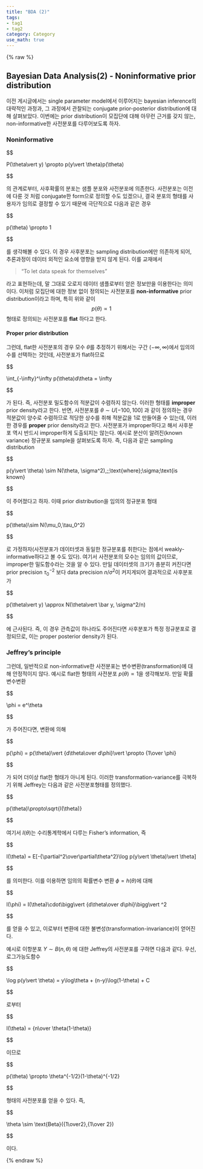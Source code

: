 ```yaml
---
title: "BDA (2)"
tags:
- tag1
- tag2
category: Category
use_math: true
---
```

{% raw %}
## Bayesian Data Analysis(2) - Noninformative prior distribution

이전 게시글에서는 single parameter model에서 이루어지는 bayesian inference의 대략적인 과정과, 그 과정에서 관찰되는 conjugate prior-posterior distribution에 대해 살펴보았다. 이번에는 prior distribution이 모집단에 대해 아무런 근거를 갖지 않는, non-informative한 사전분포를 다루어보도록 하자.
### Noninformative

$$

P(\theta\vert y) \propto p(y\vert \theta)p(\theta)

$$

의 관계로부터, 사후확률의 분포는 샘플 분포와 사전분포에 의존한다. 사전분포는 이전에 다룬 것 처럼 conjugate한 form으로 정의할 수도 있겠으나, 결국 분포의 형태를 사용자가 임의로 결정할 수 있기 때문에 극단적으로 다음과 같은 경우

$$

p(\theta) \propto 1

$$

를 생각해볼 수 있다. 이 경우 사후분포는 sampling distribution에만 의존하게 되어, 추론과정이 데이터 외적인 요소에 영향을 받지 않게 된다. 이를 교재에서
> “To let data speak for themselves”

라고 표현하는데, 말 그대로 오로지 데이터 샘플로부터 얻은 정보만을 이용한다는 의미이다. 이처럼 모집단에 대한 정보 없이 정의되는 사전분포를 **non-informative** prior distribution이라고 하며, 특히 위와 같이 $$p(\theta)\propto1$$ 형태로 정의되는 사전분포를 **flat** 하다고 한다. 

#### Proper prior distribution
그런데, flat한 사전분포의 경우 모수 $\theta$를 추정하기 위해서는 구간 $(-\infty,\infty)$에서 임의의 수를 선택하는 것인데, 사전분포가 flat하므로

$$

\int_{-\infty}^\infty p(\theta)d\theta = \infty

$$

가 된다. 즉, 사전분포 밀도함수의 적분값이 수렴하지 않는다. 이러한 형태를 **improper** prior density라고 한다. 반면, 사전분포를 $\theta\sim U[-100,100]$ 과 같이 정의하는 경우 적분값이 양수로 수렴하므로 적당한 상수를 취해 적분값을 1로 만들어줄 수 있는데, 이러한 경우를 **proper** prior density라고 한다. 사전분포가 improper하다고 해서 사후분포 역시 반드시 improper하게 도출되지는 않는다. 예시로 분산이 알려진(known variance) 정규분포 sample을 살펴보도록 하자. 즉, 다음과 같은 sampling distribution

$$

p(y\vert \theta) \sim N(\theta, \sigma^2),\;\;\text{where}\;\sigma\;\text{is known}

$$

이 주어졌다고 하자. 이때 prior distribution을 임의의 정규분포 형태

$$

p(\theta)\sim N(\mu_0,\tau_0^2)

$$

로 가정하자(사전분포가 데이터셋과 동일한 정규분포를 취한다는 점에서 weakly-informative하다고 볼 수도 있다). 여기서 사전분포의 모수는 임의의 값이므로, improper한 밀도함수라는 것을 알 수 있다. 만일 데이터셋의 크기가 충분히 커진다면 prior precision $\tau_0^{-2}$ 보다 data precision $n/\sigma^2$이 커지게되어 결과적으로 사후분포가

$$

p(\theta\vert y) \approx N(\theta\vert \bar y, \sigma^2/n)

$$

에 근사된다. 즉, 이 경우 관측값이 하나라도 주어진다면 사후분포가 특정 정규분포로 결정되므로, 이는 proper posterior density가 된다.

### Jeffrey’s principle
그런데, 일반적으로 non-informative한 사전분포는 변수변환(transformation)에 대해 안정적이지 않다. 예시로 flat한 형태의 사전분포 $p(\theta)\propto 1$을 생각해보자. 만일 확률변수변환

$$

\phi = e^\theta

$$

가 주어진다면, 변환에 의해

$$

p(\phi) = p(\theta)\vert {d\theta\over d\phi}\vert  \propto {1\over \phi}

$$

가 되어 더이상 flat한 형태가 아니게 된다. 이러한 transformation-variance를 극복하기 위해 Jeffrey는 다음과 같은 사전분포형태를 정의했다.

$$

p(\theta)\propto\sqrt{I(\theta)}

$$

여기서 $I(\theta)$는 수리통계학에서 다루는 Fisher’s information, 즉

$$

I(\theta) = E[-{\partial^2\over\partial\theta^2}\log p(y\vert \theta)\vert \theta]

$$

를 의미한다. 이를 이용하면 임의의 확률변수 변환 $\phi = h(\theta)$에 대해

$$

I(\phi) = I(\theta)\cdot\bigg\vert {d\theta\over d\phi}\bigg\vert ^2

$$

를 얻을 수 있고, 이로부터 변환에 대한 불변성(transformation-invariance)이 얻어진다.

예시로 이항분포 $Y\sim B(n,\theta)$ 에 대한 Jeffrey의 사전분포를 구하면 다음과 같다. 우선, 로그가능도함수

$$

\log p(y\vert \theta) = y\log\theta + (n-y)\log(1-\theta) + C

$$

로부터

$$

I(\theta) = {n\over \theta(1-\theta)}

$$

이므로

$$

p(\theta) \propto \theta^{-1/2}(1-\theta)^{-1/2}

$$

형태의 사전분포를 얻을 수 있다. 즉,

$$

\theta \sim \text{Beta}({1\over2},{1\over 2})

$$

이다.


{% endraw %}